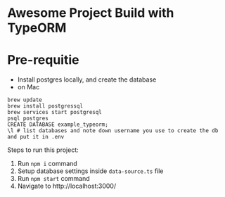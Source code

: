 # Awesome Project Build with TypeORM

# Pre-requitie
- Install postgres locally, and create the database
- on Mac
```
brew update
brew install postgressql
brew services start postgresql
psql postgres
CREATE DATABASE example_typeorm;
\l # list databases and note down username you use to create the db and put it in .env
```

Steps to run this project:

1. Run `npm i` command
2. Setup database settings inside `data-source.ts` file
3. Run `npm start` command
4. Navigate to http://localhost:3000/
